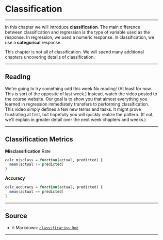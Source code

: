 # Classification





***

In this chapter we will introduce **classification**. The main difference between classification and regression is the type of variable used as the response. In regression, we used a numeric response. In classification, we use a **categorical** response.

This chapter is not all of classification. We will spend many additional chapters uncovering details of classification.

***

## Reading

We're going to try something odd this week No reading! (At least for now. This is sort of the opposite of last week.) Instead, watch the video posted to the course website. Our goal is to show you that almost everything you learned in regression immediately transfers to performing classification. This video simply defines a few new terms and tasks. It might prove frustrating at first, but hopefully you will quickly realize the pattern. (If not, we'll explain in greater detail over the next week chapters and weeks.)

***

## Classification Metrics

**Misclassification** Rate


```r
calc_misclass = function(actual, predicted) {
  mean(actual != predicted)
}
```

**Accuracy**


```r
calc_accuracy = function(actual, predicted) {
  mean(actual == predicted)
}
```

***

## Source

- `R` Markdown: [`classification.Rmd`](classification.Rmd)

***
